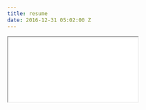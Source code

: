 ```yaml
---
title: resume
date: 2016-12-31 05:02:00 Z
---
```


<iframe src="/uploads/tcarr-resume-12-2016.pdf"></iframe>
